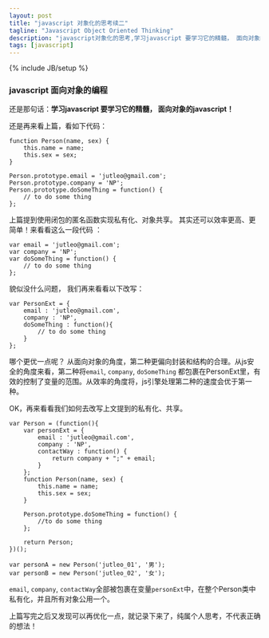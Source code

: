 ```yaml
---
layout: post
title: "javascript 对象化的思考续二"
tagline: "Javascript Object Oriented Thinking"
description: "javascript对象化的思考,学习javascript 要学习它的精髓， 面向对象的javascript！ "
tags: [javascript]
---
```

{% include JB/setup %}

### javascript 面向对象的编程  
  
还是那句话：**学习javascript 要学习它的精髓， 面向对象的javascript！**  

还是再来看上篇，看如下代码：  
	
	function Person(name, sex) {
		this.name = name;
		this.sex = sex;
	}
	
	Person.prototype.email = 'jutleo@gmail.com';
	Person.prototype.company = 'NP';
	Person.prototype.doSomeThing = function() {
		// to do some thing
	};
	
上篇提到使用闭包的匿名函数实现私有化、对象共享。 其实还可以效率更高、更简单！来看看这么一段代码 ：  
	
	var email = 'jutleo@gmail.com';
	var company = 'NP';
	var doSomeThing = function() {
		// to do some thing
	};
	
貌似没什么问题， 我们再来看看以下改写：  
	
	var PersonExt = {
		email : 'jutleo@gmail.com',
		company : 'NP',
		doSomeThing : function(){
			// to do some thing
		}
	};
	
哪个更优一点呢？ 从面向对象的角度，第二种更偏向封装和结构的合理。从js安全的角度来看，第二种将`email`, `company`, `doSomeThing`
都包裹在PersonExt里，有效的控制了变量的范围。从效率的角度将，js引擎处理第二种的速度会优于第一种。

OK，再来看看我们如何去改写上文提到的私有化、共享。  
	
	var Person = (function(){
		var personExt = {
			email : 'jutleo@gmail.com',
			company : 'NP',
			contactWay : function() {
				return company + ";" + email;
			}
		};
		function Person(name, sex) {
			this.name = name;
			this.sex = sex;
		}
		
		Person.prototype.doSomeThing = function() {
			//to do some thing
		};
		
		return Person;
	})();
	
	var personA = new Person('jutleo_01', '男');
	var personB = new Person('jutleo_02', '女');

`email`, `company`, `contactWay`全部被包裹在变量`personExt`中，在整个Person类中私有化，并且所有对象公用一个。 
	
上篇写完之后又发现可以再优化一点，就记录下来了，纯属个人思考，不代表正确的想法！
  